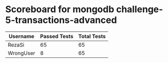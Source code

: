 # Scoreboard for mongodb challenge-5-transactions-advanced

| Username   | Passed Tests | Total Tests |
|------------|--------------|-------------|
| RezaSi | 65 | 65 |
| WrongUser | 8 | 65 |
